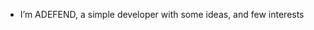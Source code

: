 <!-- HELLO FELIX -->
- I’m ADEFEND, a simple developer with some ideas, and few interests
<!---

  If I don't care about you
  You should stay where you are

--->
